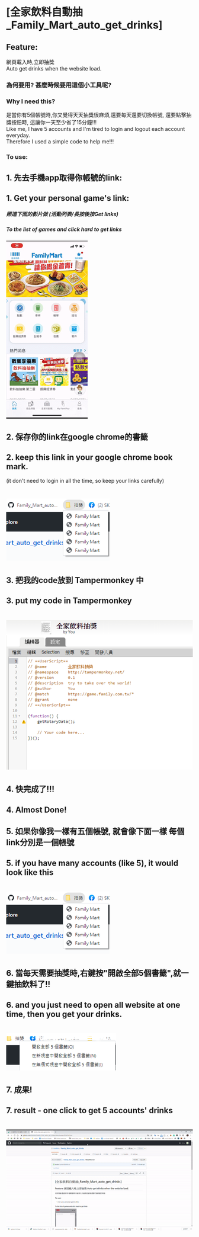 # [全家飲料自動抽_Family_Mart_auto_get_drinks]

## Feature: 
 網頁載入時,立即抽獎<br>
 Auto get drinks when the website load.

### 為何要用? 甚麼時候要用這個小工具呢?
### Why I need this?

是當你有5個帳號時,你又覺得天天抽獎很麻煩,還要每天還要切換帳號, 還要點擊抽獎按鈕時, 這讓你一天至少省了15分鐘!!!<br>
 Like me, I have 5 accounts and I'm tired to login and logout each account everyday.<br>Therefore I used a simple code to help me!!!


### To use:
## 1. 先去手機app取得你帳號的link:
## 1. Get your personal game's link:

##### 照這下面的影片做 (活動列表/長按後按Get links)
##### To the list of games and click hard to get links

![image](https://github.com/tomlinn/Family_Mart_auto_get_drinks/blob/master/to_get_link.gif?raw=true)
## 2. 保存你的link在google chrome的書籤
## 2. keep this link in your google chrome book mark.
(it don't need to login in all the time, so keep your links carefully)
# ![image](https://github.com/tomlinn/Family_Mart_auto_get_drinks/blob/master/turtorial-2.PNG?raw=true)

## 3. 把我的code放到 Tampermonkey 中
## 3. put my code in Tampermonkey
# ![image](https://github.com/tomlinn/Family_Mart_auto_get_drinks/blob/master/turtorial-1.PNG?raw=true)

## 4. 快完成了!!!
## 4. Almost Done!

## 5. 如果你像我一樣有五個帳號, 就會像下面一樣 每個link分別是一個帳號
## 5. if you have many accounts (like 5), it would look like this
# ![image](https://github.com/tomlinn/Family_Mart_auto_get_drinks/blob/master/turtorial-2.PNG?raw=true)

## 6. 當每天需要抽獎時,右鍵按"開啟全部5個書籤",就一鍵抽飲料了!!
## 6. and you just need to open all website at one time, then you get your drinks.
# ![image](https://github.com/tomlinn/Family_Mart_auto_get_drinks/blob/master/turtorial-3.PNG?raw=true)

## 7. 成果!
## 7. result - one click to get 5 accounts' drinks 
# ![image](https://github.com/tomlinn/Family_Mart_auto_get_drinks/blob/master/turtorial-4.gif?raw=true)
